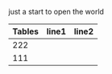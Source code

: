 just a start to open the world




















| Tables| line1| line2  |
| ----- |:----:| ------:|
| 222   |      |        |
| 111   |      |        |